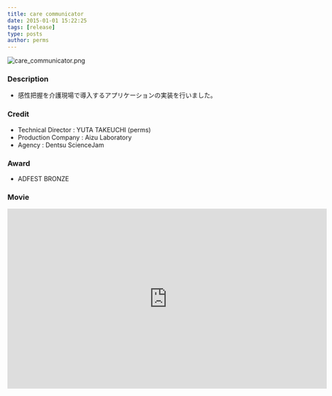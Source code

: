 ```yaml
---
title: care communicator
date: 2015-01-01 15:22:25
tags: [release]
type: posts
author: perms
---
```


![care_communicator.png](/img/works/care_communicator.png 'care_communicator.png')

### Description

* 感性把握を介護現場で導入するアプリケーションの実装を行いました。

### Credit

* Technical Director : YUTA TAKEUCHI (perms)
* Production Company : Aizu Laboratory
* Agency : Dentsu ScienceJam

### Award

* ADFEST BRONZE

### Movie

<iframe src="https://player.vimeo.com/video/151840753" width="720" height="405" frameborder="0" webkitallowfullscreen mozallowfullscreen allowfullscreen></iframe>
